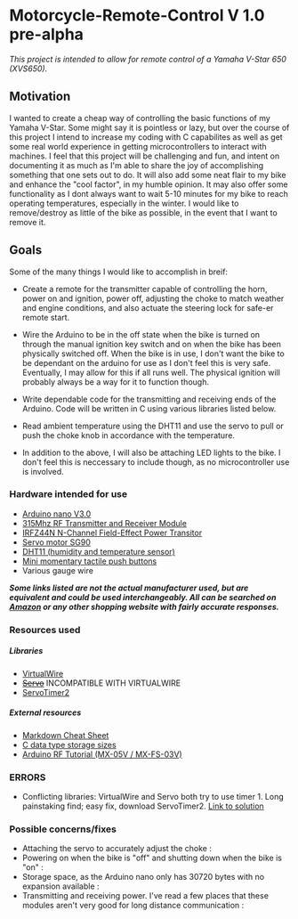 # Motorcycle-Remote-Control V 1.0 pre-alpha
*This project is intended to allow for remote control of a Yamaha V-Star 650 (XVS650).*

## Motivation
  I wanted to create a cheap way of controlling the basic functions of my Yamaha V-Star. Some might say it is pointless or lazy, but over the course of this project I intend to increase my coding with C capabilites as well as get some real world experience in getting microcontrollers to interact with machines. I feel that this project will be challenging and fun, and intent on documenting it as much as I'm able to share the joy of accomplishing something that one sets out to do. It will also add some neat flair to my bike and enhance the "cool factor", in my humble opinion. It may also offer some functionality as I dont always want to wait 5-10 minutes for my bike to reach operating temperatures, especially in the winter. I would like to remove/destroy as little of the bike as possible, in the event that I want to remove it. 

## Goals
Some of the many things I would like to accomplish in breif: 
* Create a remote for the transmitter capable of controlling the horn, power on and ignition, power off, adjusting the choke to match weather and engine conditions, and also actuate the steering lock for safe-er remote start.
* Wire the Arduino to be in the off state when the bike is turned on through the manual ignition key switch and on when the bike has been physically switched off. When the bike is in use, I don't want the bike to be dependant on the arduino for use as I don't feel this is very safe. Eventually, I may allow for this if all runs well. The physical ignition will probably always be a way for it to function though.
* Write dependable code for the transmitting and receiving ends of the Arduino. Code will be written in C using various libraries listed below. 
* Read ambient temperature using the DHT11 and use the servo to pull or push the choke knob in accordance with the temperature. 

* In addition to the above, I will also be attaching LED lights to the bike. I don't feel this is neccessary to include though, as no microcontroller use is involved.

### Hardware intended for use

* [Arduino nano V3.0](https://store.arduino.cc/usa/arduino-nano)
* [315Mhz RF Transmitter and Receiver Module](http://www.hiletgo.com/ProductDetail/2157209.html)
* [IRFZ44N N-Channel Field-Effect Power Transitor](https://www.infineon.com/dgdl/irfz44n.pdf?fileId=5546d462533600a40153563b3575220b)
* [Servo motor SG90](http://www.ee.ic.ac.uk/pcheung/teaching/DE1_EE/stores/sg90_datasheet.pdf)
* [DHT11 (humidity and temperature sensor)](https://cdn-learn.adafruit.com/downloads/pdf/dht.pdf)
* [Mini momentary tactile push buttons](https://www.hdk.co.jp/pdf/eng/e291702.pdf)
* Various gauge wire

***Some links listed are not the actual manufacturer used, but are equivalent and could be used interchangeably. All can be searched on [Amazon](https://amazon.com) or any other shopping website with fairly accurate responses.***

### Resources used

##### Libraries

* [VirtualWire](https://www.pjrc.com/teensy/td_libs_VirtualWire.html)
* ~~[Servo](https://www.arduino.cc/en/reference/servo)~~ INCOMPATIBLE WITH VIRTUALWIRE
* [ServoTimer2](https://github.com/nabontra/ServoTimer2)
##### External resources

* [Markdown Cheat Sheet](http://nestacms.com/docs/creating-content/markdown-cheat-sheet)
* [C data type storage sizes](https://intellipaat.com/tutorial/c-tutorial/c-data-types)
* [Arduino RF Tutorial (MX-05V / MX-FS-03V)](https://www.youtube.com/watch?v=cplAjvAAEDw&list=LLQJywBYkZNHAE-BNjEt2v4g)

### ERRORS  
* Conflicting libraries: VirtualWire and Servo both try to use timer 1. Long painstaking find; easy fix, download ServoTimer2. [Link to solution](https://electronics.stackexchange.com/questions/67967/problems-using-servo-h-and-virtualwire-h-in-arduino)
### Possible concerns/fixes
* Attaching the servo to accurately adjust the choke : 
* Powering on when the bike is "off" and shutting down when the bike is "on" :
* Storage space, as the Arduino nano only has 30720 bytes with no expansion available : 
* Transmitting and receiving power. I've read a few places that these modules aren't very good for long distance communication :
